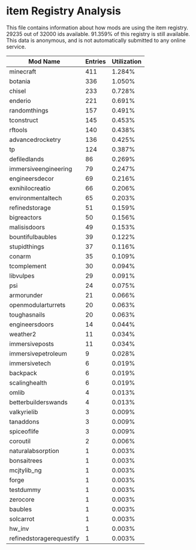 # item Registry Analysis

This file contains information about how mods are using the item registry. 29235
out of 32000 ids available. 91.359% of this registry is still available. This
data is anonymous, and is not automatically submitted to any online service.


| Mod Name                 | Entries | Utilization |
|--------------------------|---------|-------------|
| minecraft                | 411     | 1.284%      |
| botania                  | 336     | 1.050%      |
| chisel                   | 233     | 0.728%      |
| enderio                  | 221     | 0.691%      |
| randomthings             | 157     | 0.491%      |
| tconstruct               | 145     | 0.453%      |
| rftools                  | 140     | 0.438%      |
| advancedrocketry         | 136     | 0.425%      |
| tp                       | 124     | 0.387%      |
| defiledlands             | 86      | 0.269%      |
| immersiveengineering     | 79      | 0.247%      |
| engineersdecor           | 69      | 0.216%      |
| exnihilocreatio          | 66      | 0.206%      |
| environmentaltech        | 65      | 0.203%      |
| refinedstorage           | 51      | 0.159%      |
| bigreactors              | 50      | 0.156%      |
| malisisdoors             | 49      | 0.153%      |
| bountifulbaubles         | 39      | 0.122%      |
| stupidthings             | 37      | 0.116%      |
| conarm                   | 35      | 0.109%      |
| tcomplement              | 30      | 0.094%      |
| libvulpes                | 29      | 0.091%      |
| psi                      | 24      | 0.075%      |
| armorunder               | 21      | 0.066%      |
| openmodularturrets       | 20      | 0.063%      |
| toughasnails             | 20      | 0.063%      |
| engineersdoors           | 14      | 0.044%      |
| weather2                 | 11      | 0.034%      |
| immersiveposts           | 11      | 0.034%      |
| immersivepetroleum       | 9       | 0.028%      |
| immersivetech            | 6       | 0.019%      |
| backpack                 | 6       | 0.019%      |
| scalinghealth            | 6       | 0.019%      |
| omlib                    | 4       | 0.013%      |
| betterbuilderswands      | 4       | 0.013%      |
| valkyrielib              | 3       | 0.009%      |
| tanaddons                | 3       | 0.009%      |
| spiceoflife              | 3       | 0.009%      |
| coroutil                 | 2       | 0.006%      |
| naturalabsorption        | 1       | 0.003%      |
| bonsaitrees              | 1       | 0.003%      |
| mcjtylib_ng              | 1       | 0.003%      |
| forge                    | 1       | 0.003%      |
| testdummy                | 1       | 0.003%      |
| zerocore                 | 1       | 0.003%      |
| baubles                  | 1       | 0.003%      |
| solcarrot                | 1       | 0.003%      |
| hw_inv                   | 1       | 0.003%      |
| refinedstoragerequestify | 1       | 0.003%      |
